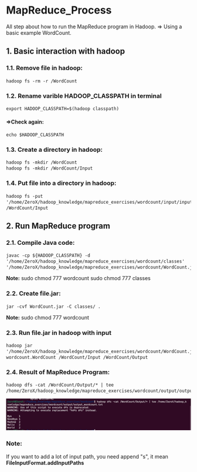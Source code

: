 # MapReduce_Process
All step about how to run the MapReduce program in Hadoop. 
=> Using a basic example WordCount.

## 1. Basic interaction with hadoop
### 1.1. Remove file in hadoop: 
    hadoop fs -rm -r /WordCount
### 1.2. Rename varible HADOOP_CLASSPATH in terminal
    export HADOOP_CLASSPATH=$(hadoop classpath)
#### =>Check again:  
    echo $HADOOP_CLASSPATH
### 1.3. Create a directory in hadoop: 
    hadoop fs -mkdir /WordCount
    hadoop fs -mkdir /WordCount/Input
### 1.4. Put file into a directory in hadoop: 
    hadoop fs -put '/home/ZeroX/hadoop_knowledge/mapreduce_exercises/wordcount/input/input_wordcount.txt' /WordCount/Input 

## 2. Run MapReduce program
### 2.1. Compile Java code: 
    javac -cp ${HADOOP_CLASSPATH} -d '/home/ZeroX/hadoop_knowledge/mapreduce_exercises/wordcount/classes' '/home/ZeroX/hadoop_knowledge/mapreduce_exercises/wordcount/WordCount.java'

**Note:**
sudo chmod 777 wordcount 
sudo chmod 777 classes 

### 2.2. Create file.jar: 
    jar -cvf WordCount.jar -C classes/ .
**Note:** sudo chmod 777 wordcount 

### 2.3. Run file.jar in hadoop with input
    hadoop jar '/home/ZeroX/hadoop_knowledge/mapreduce_exercises/wordcount/WordCount.jar' wordcount.WordCount /WordCount/Input /WordCount/Output
### 2.4. Result of MapReduce Program: 
    hadoop dfs -cat /WordCount/Output/* | tee /home/ZeroX/hadoop_knowledge/mapreduce_exercises/wordcount/output/output_wordcount.txt
![Result MapReduce](images/Result_MapReduce.png)

### Note: 
If you want to add a lot of input path, you need append "s", it mean **FileInputFormat.addInputPaths**